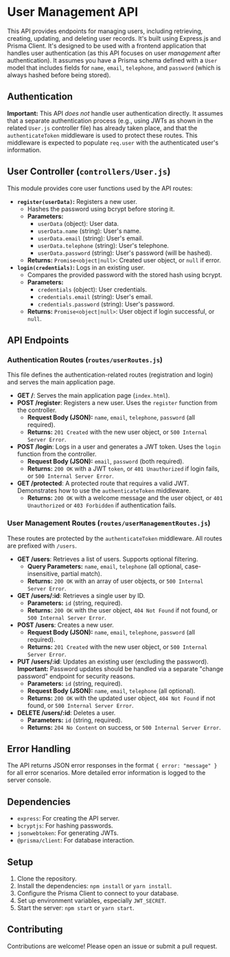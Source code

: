 # User Management API

This API provides endpoints for managing users, including retrieving, creating, updating, and deleting user records. It's built using Express.js and Prisma Client. It's designed to be used with a frontend application that handles user authentication (as this API focuses on user _management_ after authentication). It assumes you have a Prisma schema defined with a `User` model that includes fields for `name`, `email`, `telephone`, and `password` (which is always hashed before being stored).

## Authentication

**Important:** This API _does not_ handle user authentication directly. It assumes that a separate authentication process (e.g., using JWTs as shown in the related `User.js` controller file) has already taken place, and that the `authenticateToken` middleware is used to protect these routes. This middleware is expected to populate `req.user` with the authenticated user's information.

## User Controller (`controllers/User.js`)

This module provides core user functions used by the API routes:

- **`register(userData)`:** Registers a new user.
  - Hashes the password using bcrypt before storing it.
  - **Parameters:**
    - `userData` (object): User data.
    - `userData.name` (string): User's name.
    - `userData.email` (string): User's email.
    - `userData.telephone` (string): User's telephone.
    - `userData.password` (string): User's password (will be hashed).
  - **Returns:** `Promise<object|null>`: Created user object, or `null` if error.
- **`login(credentials)`:** Logs in an existing user.
  - Compares the provided password with the stored hash using bcrypt.
  - **Parameters:**
    - `credentials` (object): User credentials.
    - `credentials.email` (string): User's email.
    - `credentials.password` (string): User's password.
  - **Returns:** `Promise<object|null>`: User object if login successful, or `null`.

## API Endpoints

### Authentication Routes (`routes/userRoutes.js`)

This file defines the authentication-related routes (registration and login) and serves the main application page.

- **GET /**: Serves the main application page (`index.html`).
- **POST /register**: Registers a new user. Uses the `register` function from the controller.
  - **Request Body (JSON):** `name`, `email`, `telephone`, `password` (all required).
  - **Returns:** `201 Created` with the new user object, or `500 Internal Server Error`.
- **POST /login**: Logs in a user and generates a JWT token. Uses the `login` function from the controller.
  - **Request Body (JSON):** `email`, `password` (both required).
  - **Returns:** `200 OK` with a JWT `token`, or `401 Unauthorized` if login fails, or `500 Internal Server Error`.
- **GET /protected**: A protected route that requires a valid JWT. Demonstrates how to use the `authenticateToken` middleware.
  - **Returns:** `200 OK` with a welcome message and the user object, or `401 Unauthorized` or `403 Forbidden` if authentication fails.

### User Management Routes (`routes/userManagementRoutes.js`)

These routes are protected by the `authenticateToken` middleware. All routes are prefixed with `/users`.

- **GET /users**: Retrieves a list of users. Supports optional filtering.
  - **Query Parameters:** `name`, `email`, `telephone` (all optional, case-insensitive, partial match).
  - **Returns:** `200 OK` with an array of user objects, or `500 Internal Server Error`.
- **GET /users/:id**: Retrieves a single user by ID.
  - **Parameters:** `id` (string, required).
  - **Returns:** `200 OK` with the user object, `404 Not Found` if not found, or `500 Internal Server Error`.
- **POST /users**: Creates a new user.
  - **Request Body (JSON):** `name`, `email`, `telephone`, `password` (all required).
  - **Returns:** `201 Created` with the new user object, or `500 Internal Server Error`.
- **PUT /users/:id**: Updates an existing user (excluding the password). **Important:** Password updates should be handled via a separate "change password" endpoint for security reasons.
  - **Parameters:** `id` (string, required).
  - **Request Body (JSON):** `name`, `email`, `telephone` (all optional).
  - **Returns:** `200 OK` with the updated user object, `404 Not Found` if not found, or `500 Internal Server Error`.
- **DELETE /users/:id**: Deletes a user.
  - **Parameters:** `id` (string, required).
  - **Returns:** `204 No Content` on success, or `500 Internal Server Error`.

## Error Handling

The API returns JSON error responses in the format `{ error: "message" }` for all error scenarios. More detailed error information is logged to the server console.

## Dependencies

- `express`: For creating the API server.
- `bcryptjs`: For hashing passwords.
- `jsonwebtoken`: For generating JWTs.
- `@prisma/client`: For database interaction.

## Setup

1.  Clone the repository.
2.  Install the dependencies: `npm install` or `yarn install`.
3.  Configure the Prisma Client to connect to your database.
4.  Set up environment variables, especially `JWT_SECRET`.
5.  Start the server: `npm start` or `yarn start`.

## Contributing

Contributions are welcome! Please open an issue or submit a pull request.

